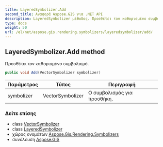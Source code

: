 ```yaml
---
title: LayeredSymbolizer.Add
second_title: Αναφορά Aspose.GIS για .NET API
description: LayeredSymbolizer μέθοδος. Προσθέτει τον καθορισμένο συμβολισμό.
type: docs
weight: 50
url: /el/net/aspose.gis.rendering.symbolizers/layeredsymbolizer/add/
---
```

## LayeredSymbolizer.Add method

Προσθέτει τον καθορισμένο συμβολισμό.

```csharp
public void Add(VectorSymbolizer symbolizer)
```

| Παράμετρος | Τύπος | Περιγραφή |
| --- | --- | --- |
| symbolizer | VectorSymbolizer | Ο συμβολισμός για προσθήκη. |

### Δείτε επίσης

* class [VectorSymbolizer](../../vectorsymbolizer/)
* class [LayeredSymbolizer](../)
* χώρος ονομάτων [Aspose.Gis.Rendering.Symbolizers](../../layeredsymbolizer/)
* συνέλευση [Aspose.GIS](../../../)


